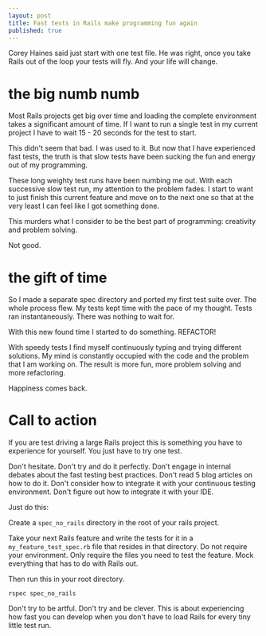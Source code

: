 ```yaml
---
layout: post
title: Fast tests in Rails make programming fun again
published: true
---
```


Corey Haines said just start with one test file.  He was right, once
you take Rails out of the loop your tests will fly.  And your life
will change.

# the big numb numb

Most Rails projects get big over time and loading the complete
environment takes a significant amount of time.  If I want to run a single test in my current project I have to wait 15 - 20 seconds for
the test to start.

This didn't seem that bad.  I was used to it.  But now that I have
experienced fast tests, the truth is that
slow tests have been sucking the fun and energy out of my programming.

These long weighty test runs have been numbing me out. With each successive
slow test run, my attention to the problem fades. I
start to want to just finish this current feature and move on to the
next one so that at the very least I can feel like I got something
done.

This murders what I consider to be the best part of programming: creativity and problem solving.

Not good.

# the gift of time

So I made a separate spec directory and ported my first test suite
over. The whole process flew. My tests kept time with the pace of my
thought.  Tests ran instantaneously.  There was nothing to wait for.

With this new found time I started to do something.  REFACTOR!

With speedy tests I find myself continuously typing
and trying different solutions.  My mind is constantly occupied with
the code and the problem that I am working on.  The result is more
fun, more problem solving and more refactoring.

Happiness comes back.

# Call to action

If you are test driving a large Rails project this is something you
have to experience for yourself.  You just have to try one test.

Don't hesitate.  Don't try and do it perfectly. Don't engage in internal
debates about the fast testing best practices.  Don't read 5 blog
articles on how to do it.  Don't consider how to integrate it with
your continuous testing environment. Don't figure out how to integrate
it with your IDE.

Just do this:

Create a <code>spec_no_rails</code> directory in the root of your
rails project.

Take your next Rails feature and write the tests for it in a
<code>my_feature_test_spec.rb</code> file that resides in that directory.  Do
not require your environment.  Only require the files you need to test
the feature.  Mock everything that has to do with Rails out.

Then run this in your root directory.

    rspec spec_no_rails

Don't try to be artful.  Don't try and be clever. This is about
experiencing how fast you can develop when you don't have to load
Rails for every tiny little test run.








